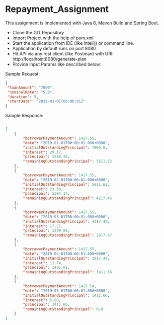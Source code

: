 # Repayment_Assignment

This assignment is implemented with Java 8, Maven Build and Spring Boot.

* Clone the GIT Repository
* Import Project with the help of pom.xml
* Start the application from IDE (like Intellij) or command line.
* Application by default runs on port 8080
* Hit API via any rest client (like Postman) with URI: http://localhost:8080/generate-plan
* Provide Input Params like described below:

Sample Request:

```json
{
 "loanAmount": "7000",
 "nominalRate": "5.0",
 "duration": 5,
 "startDate": "2019-01-01T00:00:01Z"
}
```
Sample Response:

```json

[
    {
        "borrowerPaymentAmount": 1417.55,
        "date": "2019-01-01T00:00:01.000+0000",
        "initialOutstandingPrincipal": 7000.0,
        "interest": 29.17,
        "principal": 1388.38,
        "remainingOutstandingPrincipal": 5611.62
    },
    {
        "borrowerPaymentAmount": 1417.55,
        "date": "2019-02-01T00:00:01.000+0000",
        "initialOutstandingPrincipal": 5611.62,
        "interest": 23.38,
        "principal": 1394.17,
        "remainingOutstandingPrincipal": 4217.45
    },
    {
        "borrowerPaymentAmount": 1417.55,
        "date": "2019-03-01T00:00:01.000+0000",
        "initialOutstandingPrincipal": 4217.45,
        "interest": 17.57,
        "principal": 1399.98,
        "remainingOutstandingPrincipal": 2817.47
    },
    {
        "borrowerPaymentAmount": 1417.55,
        "date": "2019-04-01T00:00:01.000+0000",
        "initialOutstandingPrincipal": 2817.47,
        "interest": 11.74,
        "principal": 1405.81,
        "remainingOutstandingPrincipal": 1411.66
    },
    {
        "borrowerPaymentAmount": 1417.54,
        "date": "2019-05-01T00:00:01.000+0000",
        "initialOutstandingPrincipal": 1411.66,
        "interest": 5.88,
        "principal": 1411.66,
        "remainingOutstandingPrincipal": 0.0
    }
]
```
